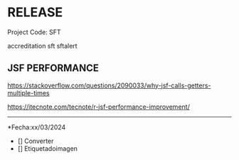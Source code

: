 # RELEASE

Project Code: SFT

accreditation
sft
sftalert

## JSF PERFORMANCE
https://stackoverflow.com/questions/2090033/why-jsf-calls-getters-multiple-times

https://itecnote.com/tecnote/r-jsf-performance-improvement/




---







*Fecha:xx/03/2024
- [] Converter
- [] Etiquetadoimagen
